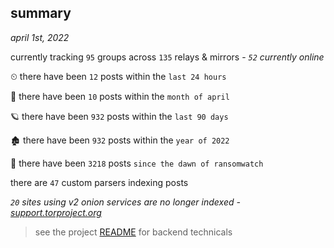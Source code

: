 
## summary
_april 1st, 2022_

currently tracking `95` groups across `135` relays & mirrors - _`52` currently online_

⏲ there have been `12` posts within the `last 24 hours`

🦈 there have been `10` posts within the `month of april`

🪐 there have been `932` posts within the `last 90 days`

🏚 there have been `932` posts within the `year of 2022`

🦕 there have been `3218` posts `since the dawn of ransomwatch`

there are `47` custom parsers indexing posts

_`20` sites using v2 onion services are no longer indexed - [support.torproject.org](https://support.torproject.org/onionservices/v2-deprecation/)_

> see the project [README](https://github.com/thetanz/ransomwatch#ransomwatch--) for backend technicals
